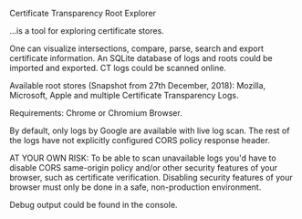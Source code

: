 Certificate Transparency Root Explorer

...is a tool for exploring certificate stores.

One can visualize intersections, compare, parse, search and export certificate information.
An SQLite database of logs and roots could be imported and exported.
CT logs could be scanned online.

Available root stores (Snapshot from 27th December, 2018):
Mozilla, Microsoft, Apple and multiple Certificate Transparency Logs.

Requirements: Chrome or Chromium Browser.

By default, only logs by Google are available with live log scan. The rest of the logs have not explicitly configured CORS policy response header.

AT YOUR OWN RISK: To be able to scan unavailable logs you'd have to disable CORS same-origin policy and/or other security features of your browser, such as certificate verification. Disabling security features of your browser must only be done in a safe, non-production environment.

Debug output could be found in the console.
